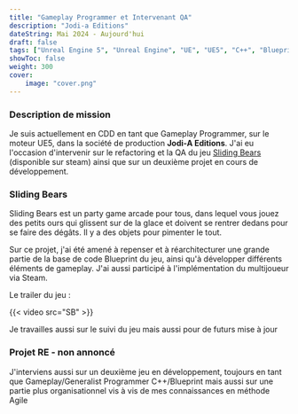 ```yaml
---
title: "Gameplay Programmer et Intervenant QA"
description: "Jodi-a Editions"
dateString: Mai 2024 - Aujourd'hui
draft: false
tags: ["Unreal Engine 5", "Unreal Engine", "UE", "UE5", "C++", "Blueprint", "Game Design", "QA", "Refactoring", "Agile", "Git"]
showToc: false
weight: 300
cover:
    image: "cover.png"
--- 
```


### Description de mission
Je suis actuellement en CDD en tant que Gameplay Programmer, sur le moteur UE5, dans la société de production **Jodi-A Editions**. J'ai eu l'occasion d'intervenir sur le refactoring et la QA du jeu [Sliding Bears](https://store.steampowered.com/app/3047570/Sliding_Bears/) (disponible sur steam) ainsi que sur un deuxième projet en cours de développement.


### Sliding Bears
Sliding Bears est un party game arcade pour tous, dans lequel vous jouez des petits ours qui glissent sur de la glace et doivent se rentrer dedans pour se faire des dégâts. Il y a des objets pour pimenter le tout.

Sur ce projet, j'ai été amené à repenser et à réarchitecturer une grande partie de la base de code Blueprint du jeu, ainsi qu'à développer différents éléments de gameplay. J'ai aussi participé à l'implémentation du multijoueur via Steam.

Le trailer du jeu :

{{< video src="SB" >}}

Je travailles aussi sur le suivi du jeu mais aussi pour de futurs mise à jour

### Projet RE - non annoncé

J'interviens aussi sur un deuxième jeu en développement, toujours en tant que Gameplay/Generalist Programmer C++/Blueprint mais aussi sur une partie plus organisationnel vis à vis de mes connaissances en méthode Agile
